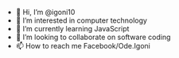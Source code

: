 - 👋 Hi, I’m @igoni10
- 👀 I’m interested in computer technology
- 🌱 I’m currently learning JavaScript 
- 💞️ I’m looking to collaborate on software coding
- 📫 How to reach me Facebook/Ode.Igoni

<!---
igoni10/igoni10 is a ✨ special ✨ repository because its `README.md` (this file) appears on your GitHub profile.
You can click the Preview link to take a look at your changes.
--->
